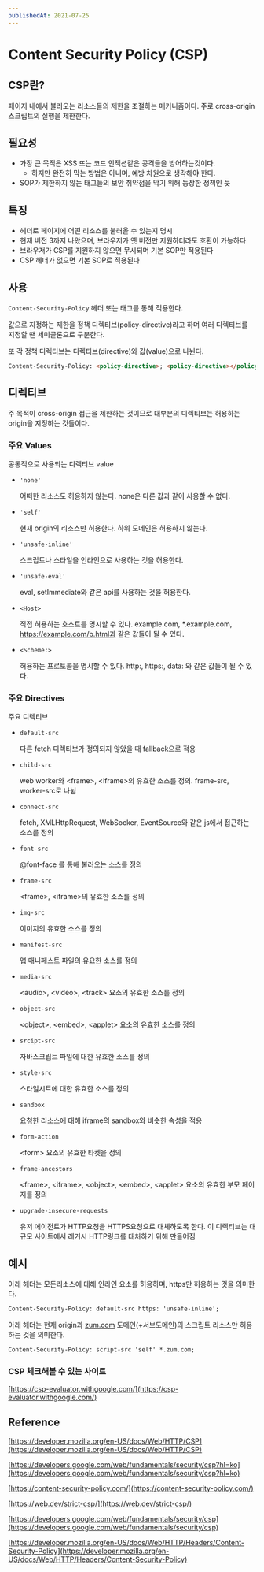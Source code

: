 ```yaml
---
publishedAt: 2021-07-25
---
```


# Content Security Policy (CSP)

## CSP란?

페이지 내에서 불러오는 리소스들의 제한을 조절하는 매커니즘이다. 주로 cross-origin 스크립트의 실행을 제한한다.

## 필요성

- 가장 큰 목적은 XSS 또는 코드 인젝션같은 공격들을 방어하는것이다.
  - 하지만 완전히 막는 방법은 아니며, 예방 차원으로 생각해야 한다.
- SOP가 제한하지 않는 태그들의 보안 취약점을 막기 위해 등장한 정책인 듯

## 특징

- 헤더로 페이지에 어떤 리소스를 불러올 수 있는지 명시
- 현재 버전 3까지 나왔으며, 브라우저가 옛 버전만 지원하더라도 호환이 가능하다
- 브라우저가 CSP를 지원하지 않으면 무시되며 기본 SOP만 적용된다
- CSP 헤더가 없으면 기본 SOP로 적용된다

## 사용

`Content-Security-Policy` 헤더 또는 <meta>태그를 통해 적용한다.

값으로 지정하는 제한을 정책 디렉티브(policy-directive)라고 하며 여러 디렉티브를 지정할 땐 세미콜론으로 구분한다.

또 각 정책 디렉티브는 디렉티브(directive)와 값(value)으로 나뉜다.

```html
Content-Security-Policy: <policy-directive>; <policy-directive></policy-directive></policy-directive>
```

## 디렉티브

주 목적이 cross-origin 접근을 제한하는 것이므로 대부분의 디렉티브는 허용하는 origin을 지정하는 것들이다.

### 주요 Values

공통적으로 사용되는 디렉티브 value

- `'none'`

  어떠한 리소스도 허용하지 않는다. none은 다른 값과 같이 사용할 수 없다.

- `'self'`

  현재 origin의 리소스만 허용한다. 하위 도메인은 허용하지 않는다.

- `'unsafe-inline'`

  스크립트나 스타일을 인라인으로 사용하는 것을 허용한다.

- `'unsafe-eval'`

  eval, setImmediate와 같은 api를 사용하는 것을 허용한다.

- `<Host>`

  직접 허용하는 호스트를 명시할 수 있다. example.com, \*.example.com, https://example.com/b.html과 같은 값들이 될 수 있다.

- `<Scheme:>`

  허용하는 프로토콜을 명시할 수 있다. http:, https:, data: 와 같은 값들이 될 수 있다.

### 주요 Directives

주요 디렉티브

- `default-src`

  다른 fetch 디렉티브가 정의되지 않았을 때 fallback으로 적용

- `child-src`

  web worker와 <frame\>, <iframe\>의 유효한 소스를 정의. frame-src, worker-src로 나뉨

- `connect-src`

  fetch, XMLHttpRequest, WebSocker, EventSource와 같은 js에서 접근하는 소스를 정의

- `font-src`

  @font-face 를 통해 불러오는 소스를 정의

- `frame-src`

  <frame\>, <iframe\>의 유효한 소스를 정의

- `img-src`

  이미지의 유효한 소스를 정의

- `manifest-src`

  앱 매니페스트 파일의 유요한 소스를 정의

- `media-src`

  <audio\>, <video\>, <track\> 요소의 유효한 소스를 정의

- `object-src`

  <object\>, <embed\>, <applet\> 요소의 유효한 소스를 정의

- `srcipt-src`

  자바스크립트 파일에 대한 유효한 소스를 정의

- `style-src`

  스타일시트에 대한 유효한 소스를 정의

- `sandbox`

  요청한 리소스에 대해 iframe의 sandbox와 비슷한 속성을 적용

- `form-action`

  <form\> 요소의 유효한 타켓을 정의

- `frame-ancestors`

  <frame\>, <iframe\>, <object\>, <embed\>, <applet\> 요소의 유효한 부모 페이지를 정의

- `upgrade-insecure-requests`

  유저 에이전트가 HTTP요청을 HTTPS요청으로 대체하도록 한다. 이 디렉티브는 대규모 사이트에서 레거시 HTTP링크를 대처하기 위해 만들어짐

## 예시

아래 헤더는 모든리소스에 대해 인라인 요소를 허용하며, https만 허용하는 것을 의미한다.

```html
Content-Security-Policy: default-src https: 'unsafe-inline';
```

아래 헤더는 현재 origin과 [zum.com](http://zum.com) 도메인(+서브도메인)의 스크립트 리소스만 허용하는 것을 의미한다.

```html
Content-Security-Policy: script-src 'self' *.zum.com;
```

### CSP 체크해볼 수 있는 사이트

[https://csp-evaluator.withgoogle.com/](https://csp-evaluator.withgoogle.com/)

## Reference

[https://developer.mozilla.org/en-US/docs/Web/HTTP/CSP](https://developer.mozilla.org/en-US/docs/Web/HTTP/CSP)

[https://developers.google.com/web/fundamentals/security/csp?hl=ko](https://developers.google.com/web/fundamentals/security/csp?hl=ko)

[https://content-security-policy.com/](https://content-security-policy.com/)

[https://web.dev/strict-csp/](https://web.dev/strict-csp/)

[https://developers.google.com/web/fundamentals/security/csp](https://developers.google.com/web/fundamentals/security/csp)

[https://developer.mozilla.org/en-US/docs/Web/HTTP/Headers/Content-Security-Policy](https://developer.mozilla.org/en-US/docs/Web/HTTP/Headers/Content-Security-Policy)
